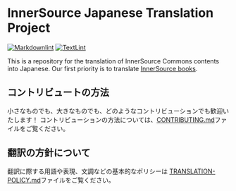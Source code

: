 # InnerSource Japanese Translation Project

[![Markdownlint](https://github.com/InnerSourceCommons/japanese-contents/actions/workflows/markdownlint.yml/badge.svg)](https://github.com/InnerSourceCommons/japanese-contents/actions/workflows/markdownlint.yml)
[![TextLint](https://github.com/InnerSourceCommons/jp-contents/actions/workflows/textlint.yml/badge.svg)](https://github.com/InnerSourceCommons/jp-contents/actions/workflows/textlint.yml)

This is a repository for the translation of InnerSource Commons contents into Japanese.
Our first priority is to translate [InnerSource books](https://innersourcecommons.org/learn/books/).

## コントリビュートの方法

小さなものでも、大きなものでも、どのようなコントリビューションでも歓迎いたします！ コントリビューションの方法については、[CONTRIBUTING.md](CONTRIBUTING.md)ファイルをご覧ください。

## 翻訳の方針について

翻訳に際する用語や表現、文調などの基本的なポリシーは [TRANSLATION-POLICY.md](TRANSLATION-POLICY.md)ファイルをご覧ください。
